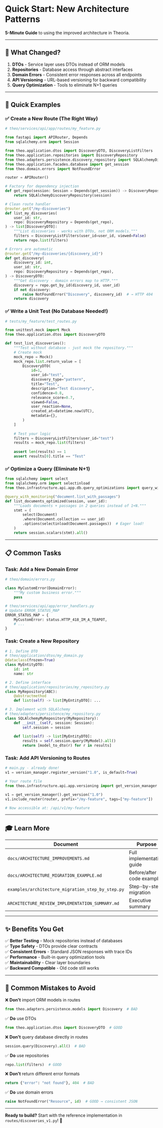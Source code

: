 # Quick Start: New Architecture Patterns

**5-Minute Guide** to using the improved architecture in Theoria.

---

## 🎯 What Changed?

1. **DTOs** - Service layer uses DTOs instead of ORM models
2. **Repositories** - Database access through abstract interfaces
3. **Domain Errors** - Consistent error responses across all endpoints
4. **API Versioning** - URL-based versioning for backward compatibility
5. **Query Optimization** - Tools to eliminate N+1 queries

---

## 🚀 Quick Examples

### ✅ Create a New Route (The Right Way)

```python
# theo/services/api/app/routes/my_feature.py

from fastapi import APIRouter, Depends
from sqlalchemy.orm import Session

from theo.application.dtos import DiscoveryDTO, DiscoveryListFilters
from theo.application.repositories import DiscoveryRepository
from theo.adapters.persistence.discovery_repository import SQLAlchemyDiscoveryRepository
from theo.application.facades.database import get_session
from theo.domain.errors import NotFoundError

router = APIRouter()

# Factory for dependency injection
def get_repo(session: Session = Depends(get_session)) -> DiscoveryRepository:
    return SQLAlchemyDiscoveryRepository(session)

# Clean route handler
@router.get("/my-discoveries")
def list_my_discoveries(
    user_id: str,
    repo: DiscoveryRepository = Depends(get_repo),
) -> list[DiscoveryDTO]:
    """List discoveries - works with DTOs, not ORM models."""
    filters = DiscoveryListFilters(user_id=user_id, viewed=False)
    return repo.list(filters)

# Errors are automatic
@router.get("/my-discoveries/{discovery_id}")
def get_discovery(
    discovery_id: int,
    user_id: str,
    repo: DiscoveryRepository = Depends(get_repo),
) -> DiscoveryDTO:
    """Get discovery - domain errors map to HTTP."""
    discovery = repo.get_by_id(discovery_id, user_id)
    if not discovery:
        raise NotFoundError("Discovery", discovery_id)  # → HTTP 404
    return discovery
```

### ✅ Write a Unit Test (No Database Needed!)

```python
# tests/my_feature/test_routes.py

from unittest.mock import Mock
from theo.application.dtos import DiscoveryDTO

def test_list_discoveries():
    """Test without database - just mock the repository."""
    # Create mock
    mock_repo = Mock()
    mock_repo.list.return_value = [
        DiscoveryDTO(
            id=1,
            user_id="test",
            discovery_type="pattern",
            title="Test",
            description="Test discovery",
            confidence=0.8,
            relevance_score=0.7,
            viewed=False,
            user_reaction=None,
            created_at=datetime.now(UTC),
            metadata={},
        )
    ]
    
    # Test your logic
    filters = DiscoveryListFilters(user_id="test")
    results = mock_repo.list(filters)
    
    assert len(results) == 1
    assert results[0].title == "Test"
```

### ✅ Optimize a Query (Eliminate N+1)

```python
from sqlalchemy import select
from sqlalchemy.orm import selectinload
from theo.infrastructure.api.app.db.query_optimizations import query_with_monitoring

@query_with_monitoring("document.list_with_passages")
def list_documents_optimized(session, user_id):
    """Loads documents + passages in 2 queries instead of 1+N."""
    stmt = (
        select(Document)
        .where(Document.collection == user_id)
        .options(selectinload(Document.passages))  # Eager load!
    )
    return session.scalars(stmt).all()
```

---

## 📋 Common Tasks

### Task: Add a New Domain Error

```python
# theo/domain/errors.py

class MyCustomError(DomainError):
    """My custom business error."""
    pass

# theo/services/api/app/error_handlers.py
# Update ERROR_STATUS_MAP
ERROR_STATUS_MAP = {
    MyCustomError: status.HTTP_418_IM_A_TEAPOT,
    # ...
}
```

### Task: Create a New Repository

```python
# 1. Define DTO
# theo/application/dtos/my_domain.py
@dataclass(frozen=True)
class MyEntityDTO:
    id: int
    name: str

# 2. Define interface
# theo/application/repositories/my_repository.py
class MyRepository(ABC):
    @abstractmethod
    def list(self) -> list[MyEntityDTO]: ...

# 3. Implement with SQLAlchemy
# theo/adapters/persistence/my_repository.py
class SQLAlchemyMyRepository(MyRepository):
    def __init__(self, session: Session):
        self.session = session
    
    def list(self) -> list[MyEntityDTO]:
        results = self.session.query(MyModel).all()
        return [model_to_dto(r) for r in results]
```

### Task: Add API Versioning to Routes

```python
# main.py - already done!
v1 = version_manager.register_version("1.0", is_default=True)

# Your route file
from theo.infrastructure.api.app.versioning import get_version_manager

v1 = get_version_manager().get_version("1.0")
v1.include_router(router, prefix="/my-feature", tags=["my-feature"])

# Now accessible at: /api/v1/my-feature
```

---

## 🎓 Learn More

| Document | Purpose |
|----------|---------|
| `docs/ARCHITECTURE_IMPROVEMENTS.md` | Full implementation guide |
| `docs/ARCHITECTURE_MIGRATION_EXAMPLE.md` | Before/after code examples |
| `examples/architecture_migration_step_by_step.py` | Step-by-step migration |
| `ARCHITECTURE_REVIEW_IMPLEMENTATION_SUMMARY.md` | Executive summary |

---

## ✨ Benefits You Get

✅ **Better Testing** - Mock repositories instead of databases  
✅ **Type Safety** - DTOs provide clear contracts  
✅ **Consistent Errors** - Standard JSON responses with trace IDs  
✅ **Performance** - Built-in query optimization tools  
✅ **Maintainability** - Clear layer boundaries  
✅ **Backward Compatible** - Old code still works  

---

## 🚨 Common Mistakes to Avoid

❌ **Don't** import ORM models in routes
```python
from theo.adapters.persistence.models import Discovery  # BAD
```

✅ **Do** use DTOs
```python
from theo.application.dtos import DiscoveryDTO  # GOOD
```

❌ **Don't** query database directly in routes
```python
session.query(Discovery).all()  # BAD
```

✅ **Do** use repositories
```python
repo.list(filters)  # GOOD
```

❌ **Don't** return different error formats
```python
return {"error": "not found"}, 404  # BAD
```

✅ **Do** use domain errors
```python
raise NotFoundError("Resource", id)  # GOOD → consistent JSON
```

---

**Ready to build?** Start with the reference implementation in `routes/discoveries_v1.py`! 🎉
